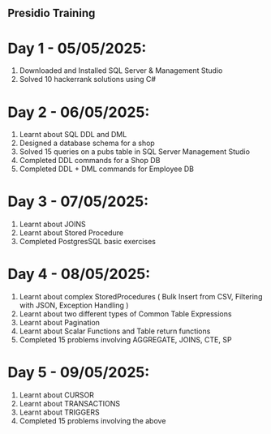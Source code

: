 ## Presidio Training

# Day 1 - 05/05/2025: 
1) Downloaded and Installed SQL Server & Management Studio  
2) Solved 10 hackerrank solutions using C#

# Day 2 - 06/05/2025: 
1) Learnt about SQL DDL and DML
2) Designed a database schema for a shop
3) Solved 15 queries on a pubs table in SQL Server Management Studio
4) Completed DDL commands for a Shop DB
5) Completed DDL + DML commands for Employee DB

# Day 3 - 07/05/2025:
1) Learnt about JOINS
2) Learnt about Stored Procedure
3) Completed PostgresSQL basic exercises

# Day 4 - 08/05/2025:
1) Learnt about complex StoredProcedures ( Bulk Insert from CSV, Filtering with JSON, Exception Handling )
2) Learnt about two different types of Common Table Expressions 
3) Learnt about Pagination
4) Learnt about Scalar Functions and Table return functions
5) Completed 15 problems involving AGGREGATE, JOINS, CTE, SP

# Day 5 - 09/05/2025:
1) Learnt about CURSOR
2) Learnt about TRANSACTIONS
3) Learnt about TRIGGERS
4) Completed 15 problems involving the above